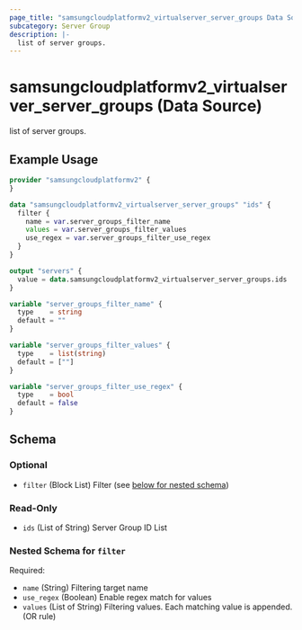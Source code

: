 ```yaml
---
page_title: "samsungcloudplatformv2_virtualserver_server_groups Data Source - samsungcloudplatformv2"
subcategory: Server Group
description: |-
  list of server groups.
---
```


# samsungcloudplatformv2_virtualserver_server_groups (Data Source)

list of server groups.

## Example Usage

```terraform
provider "samsungcloudplatformv2" {
}

data "samsungcloudplatformv2_virtualserver_server_groups" "ids" {
  filter {
    name = var.server_groups_filter_name
    values = var.server_groups_filter_values
    use_regex = var.server_groups_filter_use_regex
  }
}

output "servers" {
  value = data.samsungcloudplatformv2_virtualserver_server_groups.ids
}

variable "server_groups_filter_name" {
  type    = string
  default = ""
}

variable "server_groups_filter_values" {
  type    = list(string)
  default = [""]
}

variable "server_groups_filter_use_regex" {
  type    = bool
  default = false
}
```

<!-- schema generated by tfplugindocs -->
## Schema

### Optional

- `filter` (Block List) Filter (see [below for nested schema](#nestedblock--filter))

### Read-Only

- `ids` (List of String) Server Group ID List

<a id="nestedblock--filter"></a>
### Nested Schema for `filter`

Required:

- `name` (String) Filtering target name
- `use_regex` (Boolean) Enable regex match for values
- `values` (List of String) Filtering values. Each matching value is appended. (OR rule)